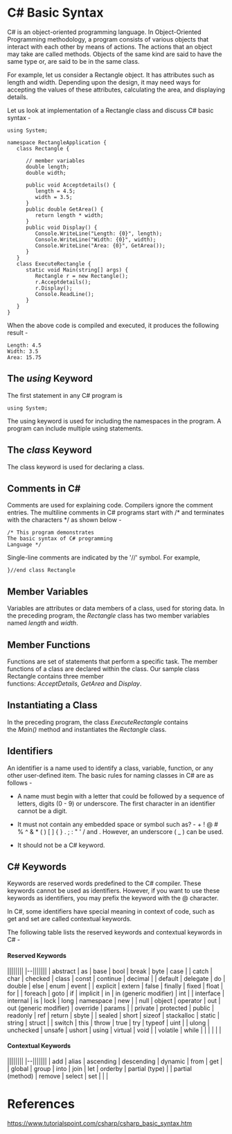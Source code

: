 # C# Basic Syntax

C# is an object-oriented programming language. In Object-Oriented Programming methodology, a program consists of various objects that interact with each other by means of actions. The actions that an object may take are called methods. Objects of the same kind are said to have the same type or, are said to be in the same class.

For example, let us consider a Rectangle object. It has attributes such as length and width. Depending upon the design, it may need ways for accepting the values of these attributes, calculating the area, and displaying details.

Let us look at implementation of a Rectangle class and discuss C# basic syntax -

```
using System;

namespace RectangleApplication {
   class Rectangle {

      // member variables
      double length;
      double width;

      public void Acceptdetails() {
         length = 4.5;    
         width = 3.5;
      }
      public double GetArea() {
         return length * width;
      }
      public void Display() {
         Console.WriteLine("Length: {0}", length);
         Console.WriteLine("Width: {0}", width);
         Console.WriteLine("Area: {0}", GetArea());
      }
   }
   class ExecuteRectangle {
      static void Main(string[] args) {
         Rectangle r = new Rectangle();
         r.Acceptdetails();
         r.Display();
         Console.ReadLine();
      }
   }
}
```

When the above code is compiled and executed, it produces the following result -
```
Length: 4.5
Width: 3.5
Area: 15.75
```

The *using* Keyword
-------------------

The first statement in any C# program is
```
using System;
```
The using keyword is used for including the namespaces in the program. A program can include multiple using statements.

The *class* Keyword
-------------------

The class keyword is used for declaring a class.

Comments in C#
--------------

Comments are used for explaining code. Compilers ignore the comment entries. The multiline comments in C# programs start with /* and terminates with the characters */ as shown below -
```
/* This program demonstrates
The basic syntax of C# programming
Language */
```
Single-line comments are indicated by the '//' symbol. For example,
```
}//end class Rectangle
```

Member Variables
----------------

Variables are attributes or data members of a class, used for storing data. In the preceding program, the *Rectangle* class has two member variables named *length* and *width*.

Member Functions
----------------

Functions are set of statements that perform a specific task. The member functions of a class are declared within the class. Our sample class Rectangle contains three member functions: *AcceptDetails*, *GetArea* and *Display*.

Instantiating a Class
---------------------

In the preceding program, the class *ExecuteRectangle* contains the *Main()* method and instantiates the *Rectangle* class.

Identifiers
-----------

An identifier is a name used to identify a class, variable, function, or any other user-defined item. The basic rules for naming classes in C# are as follows -

-   A name must begin with a letter that could be followed by a sequence of letters, digits (0 - 9) or underscore. The first character in an identifier cannot be a digit.

-   It must not contain any embedded space or symbol such as? - + ! @ # % ^ & * ( ) [ ] { } . ; : " ' / and \. However, an underscore ( _ ) can be used.

-   It should not be a C# keyword.

C# Keywords
-----------

Keywords are reserved words predefined to the C# compiler. These keywords cannot be used as identifiers. However, if you want to use these keywords as identifiers, you may prefix the keyword with the @ character.

In C#, some identifiers have special meaning in context of code, such as get and set are called contextual keywords.

The following table lists the reserved keywords and contextual keywords in C# -

#### Reserved Keywords

||||||||
|--|||||||
| abstract | as | base | bool | break | byte | case |
| catch | char | checked | class | const | continue | decimal |
| default | delegate | do | double | else | enum | event |
| explicit | extern | false | finally | fixed | float | for |
| foreach | goto | if | implicit | in | in (generic modifier) | int |
| interface | internal | is | lock | long | namespace | new |
| null | object | operator | out | out (generic modifier) | override | params |
| private | protected | public | readonly | ref | return | sbyte |
| sealed | short | sizeof | stackalloc | static | string | struct |
| switch | this | throw | true | try | typeof | uint |
| ulong | unchecked | unsafe | ushort | using | virtual | void |
| volatile | while |  |  |  |  |  |

#### Contextual Keywords

||||||||
|--|||||||
| add | alias | ascending | descending | dynamic | from | get |
| global | group | into | join | let | orderby | partial (type) |
| partial\
(method) | remove | select | set |  |  |

# References
https://www.tutorialspoint.com/csharp/csharp_basic_syntax.htm

